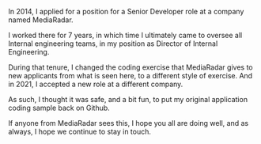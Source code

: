 In 2014, I applied for a position for a Senior Developer role at a company named MediaRadar.

I worked there for 7 years, in which time I ultimately came to oversee all Internal engineering teams, in my position as Director of Internal Engineering.

During that tenure, I changed the coding exercise that MediaRadar gives to new applicants from what is seen here, to a different style of exercise.  And in 2021, I accepted a new role at a different company.

As such, I thought it was safe, and a bit fun, to put my original application coding sample back on Github.

If anyone from MediaRadar sees this, I hope you all are doing well, and as always, I hope we continue to stay in touch. 